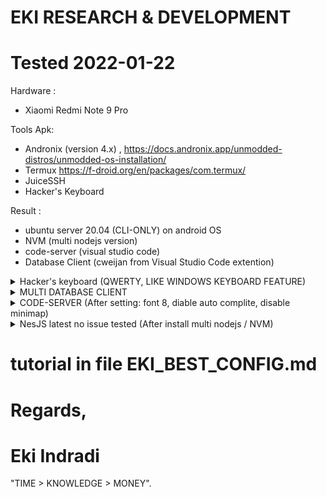 # EKI RESEARCH & DEVELOPMENT

# Tested 2022-01-22


Hardware :
- Xiaomi Redmi Note 9 Pro

Tools Apk: 
- Andronix (version 4.x) , https://docs.andronix.app/unmodded-distros/unmodded-os-installation/
- Termux https://f-droid.org/en/packages/com.termux/ 
- JuiceSSH
- Hacker's Keyboard 

Result :
- ubuntu server 20.04 (CLI-ONLY) on android OS
- NVM (multi nodejs version)
- code-server (visual studio code)
- Database Client (cweijan from Visual Studio Code extention)


<details>
  <summary>Hacker's keyboard (QWERTY, LIKE WINDOWS KEYBOARD FEATURE)</summary>
![FINAL_0](images/run_final_2.1_hacker_keyboard_26_percent.jpg)
</details>

<details>
  <summary>MULTI DATABASE CLIENT</summary>
![FINAL_1](images/setup_database_client_3.jpg)
</details>

<details>
  <summary>CODE-SERVER (After setting: font 8, diable auto complite, disable minimap)</summary>
![FINAL_1](images/run_final_3.jpg)
</details>


<details>
  <summary>NesJS latest no issue tested (After install multi nodejs / NVM)</summary>
![FINAL_2](images/run_final_4.jpg)
</details>



# tutorial in file EKI_BEST_CONFIG.md


# Regards,

# Eki Indradi
"TIME > KNOWLEDGE > MONEY".





